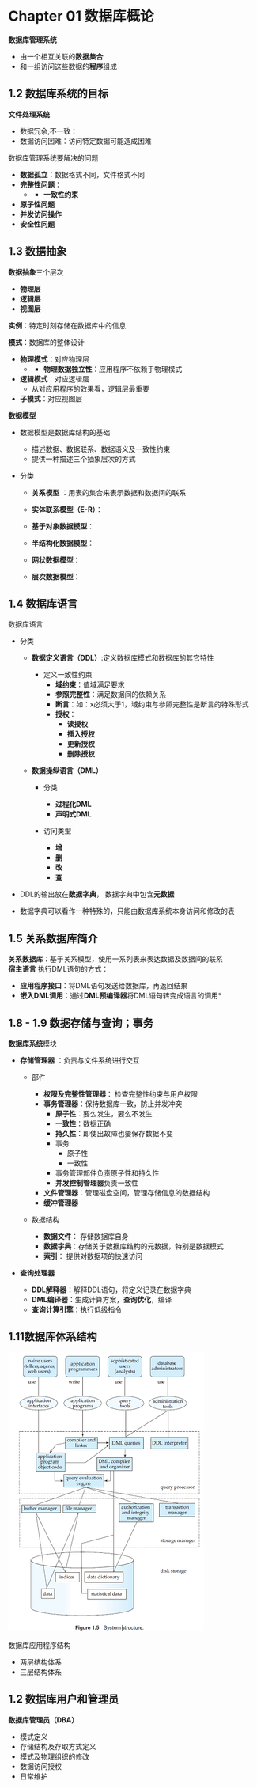 # Chapter 01 数据库概论

**数据库管理系统** 
 * 由一个相互关联的**数据集合**  
 * 和一组访问这些数据的**程序**组成  
 

## 1.2 数据库系统的目标  

**文件处理系统**  
 * 数据冗余,不一致：  
 * 数据访问困难：访问特定数据可能造成困难  


数据库管理系统要解决的问题 
 * **数据孤立**：数据格式不同，文件格式不同  
 * **完整性问题**：  
     * - **一致性约束**  
 * **原子性问题**  
 * **并发访问操作**  
 * **安全性问题**  


## 1.3 数据抽象

**数据抽象**三个层次 
 * **物理层**  
 * **逻辑层**  
 * **视图层**  


**实例**：特定时刻存储在数据库中的信息  

**模式**：数据库的整体设计 
 * **物理模式**：对应物理层  
     * - **物理数据独立性**：应用程序不依赖于物理模式  
 * **逻辑模式**：对应逻辑层  
     * 从对应用程序的效果看，逻辑层最重要  
 * **子模式**：对应视图层  


**数据模型** 
 * 数据模型是数据库结构的基础
     * 描述数据、数据联系、数据语义及一致性约束  
     * 提供一种描述三个抽象层次的方式  
 
 * 分类   
     * **关系模型** ：用表的集合来表示数据和数据间的联系  
     * **实体联系模型（E-R）**：  
     * **基于对象数据模型**：  
     * **半结构化数据模型**：  


     * **网状数据模型**：  
     * **层次数据模型**：  


## 1.4 数据库语言

数据库语言  
* 分类 
    * **数据定义语言（DDL）**:定义数据库模式和数据库的其它特性 
        * 定义一致性约束
            * **域约束**：值域满足要求  
            * **参照完整性**：满足数据间的依赖关系  
            * **断言**：如：x必须大于1，域约束与参照完整性是断言的特殊形式  
            * **授权**： 
                * **读授权**  
                * **插入授权**  
                * **更新授权**  
                * **删除授权**  
 
    * **数据操纵语言（DML）** 
        * 分类  
            * **过程化DML**  
            * **声明式DML**  

        * 访问类型 
            * **增**  
            * **删**  
            * **改**  
            * **查**  

* DDL的输出放在**数据字典**， 数据字典中包含**元数据**  
* 数据字典可以看作一种特殊的，只能由数据库系统本身访问和修改的表  

## 1.5 关系数据库简介

**关系数据库**：基于关系模型，使用一系列表来表达数据及数据间的联系  
**宿主语言** 执行DML语句的方式：  
*  **应用程序接口**：将DML语句发送给数据库，再返回结果  
*  **嵌入DML调用**：通过**DML预编译器**将DML语句转变成语言的调用*   
   


## 1.8 - 1.9 数据存储与查询；事务

**数据库系统**模块
* **存储管理器** ：负责与文件系统进行交互
    * 部件
        * **权限及完整性管理器**： 检查完整性约束与用户权限  
        * **事务管理器**：保持数据库一致，防止并发冲突   
            * **原子性**：要么发生，要么不发生  
            * **一致性**：数据正确  
            * **持久性**：即使出故障也要保存数据不变  
            * 事务 
                * 原子性  
                * 一致性  
            * 事务管理部件负责原子性和持久性  
            * **并发控制管理器**负责一致性  
        * **文件管理器**：管理磁盘空间，管理存储信息的数据结构  
        * **缓冲管理器**  
 
    * 数据结构  
        * **数据文件**： 存储数据库自身  
        * **数据字典**：存储关于数据库结构的元数据，特别是数据模式  
        * **索引**： 提供对数据项的快速访问  
  
* **查询处理器** 
    * **DDL解释器**：解释DDL语句，将定义记录在数据字典  
    * **DML编译器**：生成计算方案，**查询优化**，编译  
    * **查询计算引擎**：执行低级指令  



## 1.11数据库体系结构
![SQL system struct](Chapter_01_1_11.png)  

数据库应用程序结构 
* 两层结构体系  
* 三层结构体系  


## 1.2 数据库用户和管理员

**数据库管理员（DBA）** 
* 模式定义  
* 存储结构及存取方式定义  
* 模式及物理组织的修改  
* 数据访问授权  
* 日常维护  

